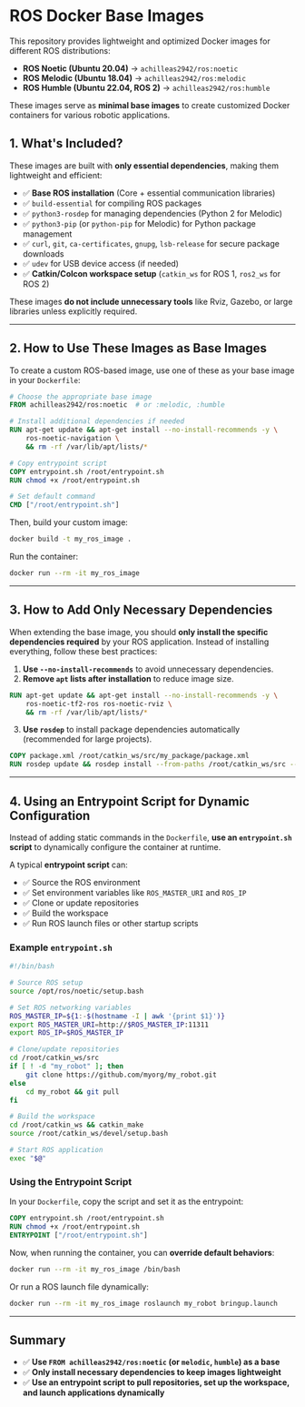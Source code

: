 # ROS Docker Base Images

This repository provides lightweight and optimized Docker images for different ROS distributions:
- **ROS Noetic (Ubuntu 20.04)** → `achilleas2942/ros:noetic`
- **ROS Melodic (Ubuntu 18.04)** → `achilleas2942/ros:melodic`
- **ROS Humble (Ubuntu 22.04, ROS 2)** → `achilleas2942/ros:humble`

These images serve as **minimal base images** to create customized Docker containers for various robotic applications.

## 1. What's Included?
These images are built with **only essential dependencies**, making them lightweight and efficient:
- ✅ **Base ROS installation** (Core + essential communication libraries)
- ✅ `build-essential` for compiling ROS packages
- ✅ `python3-rosdep` for managing dependencies (Python 2 for Melodic)
- ✅ `python3-pip` (or `python-pip` for Melodic) for Python package management
- ✅ `curl`, `git`, `ca-certificates`, `gnupg`, `lsb-release` for secure package downloads
- ✅ `udev` for USB device access (if needed)
- ✅ **Catkin/Colcon workspace setup** (`catkin_ws` for ROS 1, `ros2_ws` for ROS 2)

These images **do not include unnecessary tools** like Rviz, Gazebo, or large libraries unless explicitly required.

---

## 2. How to Use These Images as Base Images
To create a custom ROS-based image, use one of these as your base image in your `Dockerfile`:

```dockerfile
# Choose the appropriate base image
FROM achilleas2942/ros:noetic  # or :melodic, :humble

# Install additional dependencies if needed
RUN apt-get update && apt-get install --no-install-recommends -y \
    ros-noetic-navigation \
    && rm -rf /var/lib/apt/lists/*

# Copy entrypoint script
COPY entrypoint.sh /root/entrypoint.sh
RUN chmod +x /root/entrypoint.sh

# Set default command
CMD ["/root/entrypoint.sh"]
```

Then, build your custom image:
```bash
docker build -t my_ros_image .
```

Run the container:
```bash
docker run --rm -it my_ros_image
```

---

## 3. How to Add Only Necessary Dependencies
When extending the base image, you should **only install the specific dependencies required** by your ROS application. Instead of installing everything, follow these best practices:

1. **Use `--no-install-recommends`** to avoid unnecessary dependencies.
2. **Remove `apt` lists after installation** to reduce image size.
```dockerfile
RUN apt-get update && apt-get install --no-install-recommends -y \
    ros-noetic-tf2-ros ros-noetic-rviz \
    && rm -rf /var/lib/apt/lists/*
```
3. **Use `rosdep`** to install package dependencies automatically (recommended for large projects).
```dockerfile
COPY package.xml /root/catkin_ws/src/my_package/package.xml
RUN rosdep update && rosdep install --from-paths /root/catkin_ws/src --ignore-src -r -y
```

---

## 4. Using an Entrypoint Script for Dynamic Configuration
Instead of adding static commands in the `Dockerfile`, **use an `entrypoint.sh` script** to dynamically configure the container at runtime.

A typical **entrypoint script** can:
- ✅ Source the ROS environment
- ✅ Set environment variables like `ROS_MASTER_URI` and `ROS_IP`
- ✅ Clone or update repositories
- ✅ Build the workspace
- ✅ Run ROS launch files or other startup scripts

### Example `entrypoint.sh`
```bash
#!/bin/bash

# Source ROS setup
source /opt/ros/noetic/setup.bash

# Set ROS networking variables
ROS_MASTER_IP=${1:-$(hostname -I | awk '{print $1}')}
export ROS_MASTER_URI=http://$ROS_MASTER_IP:11311
export ROS_IP=$ROS_MASTER_IP

# Clone/update repositories
cd /root/catkin_ws/src
if [ ! -d "my_robot" ]; then
    git clone https://github.com/myorg/my_robot.git
else
    cd my_robot && git pull
fi

# Build the workspace
cd /root/catkin_ws && catkin_make
source /root/catkin_ws/devel/setup.bash

# Start ROS application
exec "$@"
```

### Using the Entrypoint Script
In your `Dockerfile`, copy the script and set it as the entrypoint:
```dockerfile
COPY entrypoint.sh /root/entrypoint.sh
RUN chmod +x /root/entrypoint.sh
ENTRYPOINT ["/root/entrypoint.sh"]
```

Now, when running the container, you can **override default behaviors**:
```bash
docker run --rm -it my_ros_image /bin/bash
```

Or run a ROS launch file dynamically:
```bash
docker run --rm -it my_ros_image roslaunch my_robot bringup.launch
```

---

## Summary
- ✅ **Use `FROM achilleas2942/ros:noetic` (or `melodic`, `humble`) as a base**  
- ✅ **Only install necessary dependencies to keep images lightweight**  
- ✅ **Use an entrypoint script to pull repositories, set up the workspace, and launch applications dynamically**  
